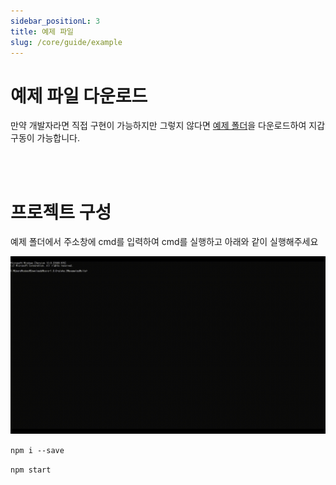 ```yaml
---
sidebar_positionL: 3
title: 예제 파일
slug: /core/guide/example
---
```


# 예제 파일 다운로드

만약 개발자라면 직접 구현이 가능하지만 그렇지 않다면 [예제 폴더](https://github.com/tigeuplus/core/tree/master/examples)을 다운로드하여 지갑 구동이 가능합니다.

<br/>
<br/>

# 프로젝트 구성

예제 폴더에서 주소창에 cmd를 입력하여 cmd를 실행하고 아래와 같이 실행해주세요

![cmd](./img/example/cmd.gif)

```npm i --save```

```npm start```